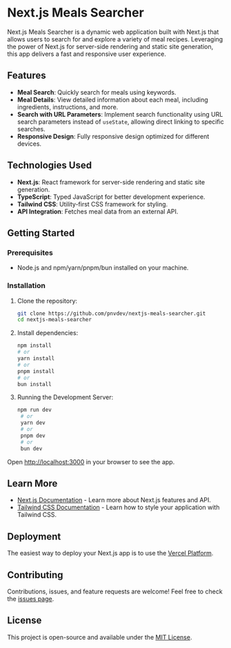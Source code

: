 # Next.js Meals Searcher

Next.js Meals Searcher is a dynamic web application built with Next.js that allows users to search for and explore a variety of meal recipes. Leveraging the power of Next.js for server-side rendering and static site generation, this app delivers a fast and responsive user experience.

## Features

- **Meal Search**: Quickly search for meals using keywords.
- **Meal Details**: View detailed information about each meal, including ingredients, instructions, and more.
- **Search with URL Parameters**: Implement search functionality using URL search parameters instead of `useState`, allowing direct linking to specific searches.
- **Responsive Design**: Fully responsive design optimized for different devices.

## Technologies Used

- **Next.js**: React framework for server-side rendering and static site generation.
- **TypeScript**: Typed JavaScript for better development experience.
- **Tailwind CSS**: Utility-first CSS framework for styling.
- **API Integration**: Fetches meal data from an external API.

## Getting Started

### Prerequisites

- Node.js and npm/yarn/pnpm/bun installed on your machine.

### Installation

1. Clone the repository:

   ```bash
   git clone https://github.com/pnvdev/nextjs-meals-searcher.git
   cd nextjs-meals-searcher
   ```

2. Install dependencies:

   ```bash
   npm install
   # or
   yarn install
   # or
   pnpm install
   # or
   bun install
   ```

3. Running the Development Server:

   ```bash
   npm run dev
    # or
    yarn dev
    # or
    pnpm dev
    # or
    bun dev
   ```

Open [http://localhost:3000](http://localhost:3000) in your browser to see the app.

## Learn More

- [Next.js Documentation](https://nextjs.org/docs) - Learn more about Next.js features and API.
- [Tailwind CSS Documentation](https://tailwindcss.com/docs) - Learn how to style your application with Tailwind CSS.

## Deployment

The easiest way to deploy your Next.js app is to use the [Vercel Platform](https://vercel.com).

## Contributing

Contributions, issues, and feature requests are welcome! Feel free to check the [issues page](https://github.com/pnvdev/nextjs-meals-searcher/issues).

## License

This project is open-source and available under the [MIT License](LICENSE).
